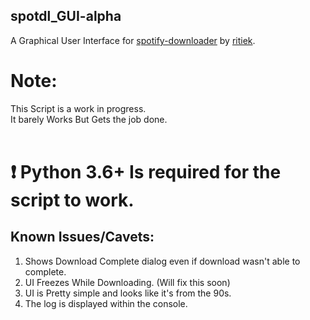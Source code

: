 ## spotdl_GUI-alpha
A Graphical User Interface for [spotify-downloader](https://github.com/ritiek/spotify-downloader) by [ritiek](https://github.com/ritiek).

# Note:
This Script is a work in progress. </br>
It barely Works But Gets the job done.</br>
</br>
# :exclamation: Python 3.6+ Is required for the script to work.

## Known Issues/Cavets:
1. Shows Download Complete dialog even if download wasn't able to complete.</br>
2. UI Freezes While Downloading. (Will fix this soon) </br>
3. UI is Pretty simple and looks like it's from the 90s.
4. The log is displayed within the console.
